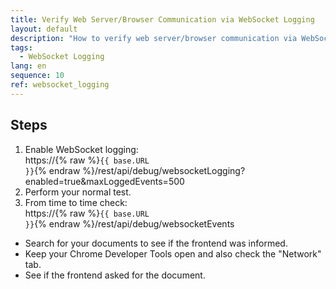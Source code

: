 ```yaml
---
title: Verify Web Server/Browser Communication via WebSocket Logging
layout: default
description: "How to verify web server/browser communication via WebSocket logging"
tags:
  - WebSocket Logging
lang: en
sequence: 10
ref: websocket_logging
---
```


## Steps
1. Enable WebSocket logging:<br>https://{% raw %}<code>{{ base.URL }}</code>{% endraw %}/rest/api/debug/websocketLogging?enabled=true&maxLoggedEvents=500
1. Perform your normal test.
1. From time to time check:<br>https://{% raw %}<code>{{ base.URL }}</code>{% endraw %}/rest/api/debug/websocketEvents
  - Search for your documents to see if the frontend was informed.
  - Keep your Chrome Developer Tools open and also check the "Network" tab.
  - See if the frontend asked for the document.
